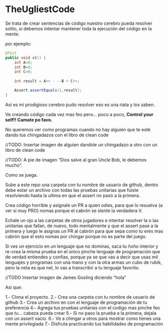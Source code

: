 # TheUgliestCode

Se trata de crear sentencias de código nuestro cerebro pueda resolver solito, sí debemos intentar mantener toda la ejecución del código en la mente.

por ejemplo:

```java
@Test
public void v1() {
    int A=0;
    int B=0;
    int C=0;
    
    int result = A++ - --B + C++;

    Assert.assertEquals(1,result);
}
```
Así es mi prodigioso cerebro pudo resolver eso es una riata y los saben.


Ve creando código cada vez mas feo pero… poco a poco, **Control your self!! Camate po favo.**

No queremos ver como programas cuando no hay alguien que te esté dando tus chingadazos con el libro de clean code 

//TODO: Insertar imagen de alguien dandole un chingadazo a otro con un libro de clean code

//TODO: A pie de imagen “Dios salve al gran Uncle Bob, le debemos mucho”.

Como se juega.

Sube a este repo una carpeta con tu nombre de usuario de github, dentro debe estar un archivo con todas las pruebas unitarias que fuiste resolviendo hasta la ultima en que el assert no pasó a la primera.

Crea código horrible y asignale un PR a quien odies, para que lo resuelva (a ver si muy PRO) nomas porque el cabrón se siente la verdadera V.

Echale un ojo a las carpetas de otros jugadores e intentar resolver la o las unitarias que fallan, de nuevo, todo mentalmente y que el assert pase a la primera y luego le asignas un PR al cabrón para que sepa como tu eres mas cabrón que el esto nomas por chingar porque no es parte del juego.

Si ves un ejercicio en un lenguaje que no dominas, saca tu ñoño interior y re-crea la misma prueba en el único pinche lenguaje de programación que de verdad entiendes y confias, porque ya se que vas a decir que usas mil lenguajes y programas con una mano y con la otra armas un cubo de rubik, pero la neta es que nel, lo vas a transcribir a tu lenguaje favorito.

//TODO Insertar imagen de James Gosling diciendo “hola”

Asi que:

1.- Clona el proyecto.
2.- Crea una carpeta con tu nombre de usuario de github
3.- Crea un archivo en con el lenguaje de programación de tu preferencia
4.- Agrega tus pruebas unitarias con el codigo mas pinche feo que tu... cabeza pueda crear
5.- Si no paso la prueba a la primera, dejala con un assert vacio.
6.- Ve a chingar a otros para mostrar como tienes una mente privilegiada
7.- Disfruta practicando tus habilidades de programación
